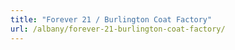 ```yaml
---
title: "Forever 21 / Burlington Coat Factory"
url: /albany/forever-21-burlington-coat-factory/
---
```

